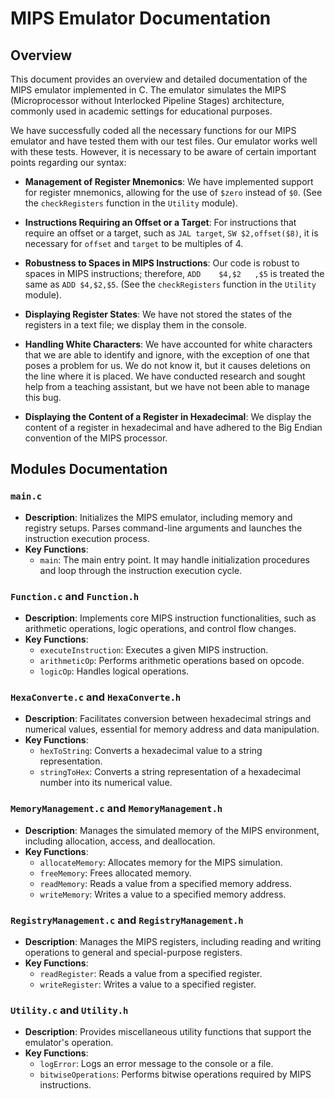 
# MIPS Emulator Documentation

## Overview
This document provides an overview and detailed documentation of the MIPS emulator implemented in C. The emulator simulates the MIPS (Microprocessor without Interlocked Pipeline Stages) architecture, commonly used in academic settings for educational purposes.

We have successfully coded all the necessary functions for our MIPS emulator and have tested them with our test files. Our emulator works well with these tests. However, it is necessary to be aware of certain important points regarding our syntax:

- **Management of Register Mnemonics**: We have implemented support for register mnemonics, allowing for the use of `$zero` instead of `$0`. (See the `checkRegisters` function in the `Utility` module).

- **Instructions Requiring an Offset or a Target**: For instructions that require an offset or a target, such as `JAL target`, `SW $2,offset($8)`, it is necessary for `offset` and `target` to be multiples of 4.

- **Robustness to Spaces in MIPS Instructions**: Our code is robust to spaces in MIPS instructions; therefore, `ADD    $4,$2   ,$5` is treated the same as `ADD $4,$2,$5`. (See the `checkRegisters` function in the `Utility` module).

- **Displaying Register States**: We have not stored the states of the registers in a text file; we display them in the console.

- **Handling White Characters**: We have accounted for white characters that we are able to identify and ignore, with the exception of one that poses a problem for us. We do not know it, but it causes deletions on the line where it is placed. We have conducted research and sought help from a teaching assistant, but we have not been able to manage this bug.

- **Displaying the Content of a Register in Hexadecimal**: We display the content of a register in hexadecimal and have adhered to the Big Endian convention of the MIPS processor.

## Modules Documentation

### `main.c`
- **Description**: Initializes the MIPS emulator, including memory and registry setups. Parses command-line arguments and launches the instruction execution process.
- **Key Functions**:
  - `main`: The main entry point. It may handle initialization procedures and loop through the instruction execution cycle.

### `Function.c` and `Function.h`
- **Description**: Implements core MIPS instruction functionalities, such as arithmetic operations, logic operations, and control flow changes.
- **Key Functions**:
  - `executeInstruction`: Executes a given MIPS instruction.
  - `arithmeticOp`: Performs arithmetic operations based on opcode.
  - `logicOp`: Handles logical operations.

### `HexaConverte.c` and `HexaConverte.h`
- **Description**: Facilitates conversion between hexadecimal strings and numerical values, essential for memory address and data manipulation.
- **Key Functions**:
  - `hexToString`: Converts a hexadecimal value to a string representation.
  - `stringToHex`: Converts a string representation of a hexadecimal number into its numerical value.

### `MemoryManagement.c` and `MemoryManagement.h`
- **Description**: Manages the simulated memory of the MIPS environment, including allocation, access, and deallocation.
- **Key Functions**:
  - `allocateMemory`: Allocates memory for the MIPS simulation.
  - `freeMemory`: Frees allocated memory.
  - `readMemory`: Reads a value from a specified memory address.
  - `writeMemory`: Writes a value to a specified memory address.

### `RegistryManagement.c` and `RegistryManagement.h`
- **Description**: Manages the MIPS registers, including reading and writing operations to general and special-purpose registers.
- **Key Functions**:
  - `readRegister`: Reads a value from a specified register.
  - `writeRegister`: Writes a value to a specified register.

### `Utility.c` and `Utility.h`
- **Description**: Provides miscellaneous utility functions that support the emulator's operation.
- **Key Functions**:
  - `logError`: Logs an error message to the console or a file.
  - `bitwiseOperations`: Performs bitwise operations required by MIPS instructions.
